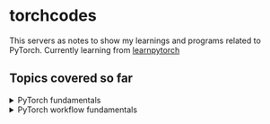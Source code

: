 # torchcodes
This servers as notes to show my learnings and programs related to PyTorch. Currently learning from [learnpytorch](https://www.learnpytorch.io)

## Topics covered so far

<details>
  <summary>PyTorch fundamentals</summary>
  
  - `torch.tensor()`
  - `tensor.ndim`
  - `tensor.shape`
  - `tensor.dtype`
  - `scalar.item()`
  - `torch.rand(size)`
  - `torch.zeros(size)`
  - `torch.ones(size)`
  - `torch.rand_like(tensor)`
  - `torch.zeros_like(tensor)`
  - `torch.ones_like(tensor)`
  - `torch.arange(start, end, steps)`
  - `tensor.reshape(shape)`
  - `tensor.type(torch.type)` - **torch.types**:
    - `torch.float64`
    - `torch.float32`
    - `torch.float18`
    - `torch.int8`
  - Tensor operations
    - Addition `torch.add(tensor1, tensor2)`
    - Subtraction `torch.sub(tensor1, tensor2)`
    - Division `torch.div(tensor1, tensor2)`
    - Multiplication (element-wise) `torch.mal(tensor1, tensor2)`
    - Matrix multiplication `torch.matmul(tensor1, tensor2)` or `torch.mm(tensor1, tensor2)` or `tensor1 @ tensor2`
  - `tensor 1.T`
  - `torch.nn.Linear(in_features, out_features)`
  - `tensor.max()`
  - `tensor.min()`
  - `tensor.mean()`
  - `tensor.sum()`
  - `tensor.argmin()`
  - `tensor.argmax()`
  - `tensor.sort()`
    - `tensor.sort().indices`
    - `tensor.sort().values`
  - `tensor.view(shape)`
  - `torch.stack((tensor1, tensor2, tensor3,....))`
  - `tensor.permute(shape)`
  - `torch.from_numpy(ndarray)`
  - `torch.tensor.numpy(tensor)`
  - `torch.manual_seed(seed)`
  - `torch.cuda`
    - `torch.cuda.is_available()`
    - `torch.cuda.get_device_name()`
    - `tensor.is_cuda`
  -`tensor.device(device_name)`
</details>
<details>
  <summary>PyTorch workflow fundamentals</summary>
  
- Train-test split
- Visualising data
  - `matplotlib.pyplot`
  - `plt.plot(x,y,label)`
  - `plt.xlabel()`
  - `plt.ylabel()`
  - `plt.title()`
  - `plt.legend()`
- `nn.Module`
- `nn.Parameter`
- `def forward(self, tensor)`
- `torch.manual_seed()`
- `with torch.inference_mode()`
- `model.eval()`
- `model.state_dict()`
- `y_pred = model(x_test)`
- Loss functions
  - Mean Average Error (MAE): `torch.nn.L1Loss()`
  - Binary Cross Entropy (BCE) : `torch.nn.BCELoss()`
- Optimizers
  - Stochastic Gradient Descent (SGD): `torch.optim.SGD(params, lr)` [`lr` stands for learning rate]
  - Adam Optimizer: `torch.optim.Adam()`
- Steps in training loop
  - `y_pred = model(x_train)`
  - `loss = loss_fn(y_pred, y_train)`
  - `optimizer.zero_grad()`
  - `loss.backward()`
  - `optimizer.step()`
- Steps in testing loop
  - `test_pred = model(x_test)`
  - `testing_loss = loss_fn(test_pred, y_test.type(torch.float))`
  - `loss.detach().numpy()`
- `y_pred.detach()`
- Saving model
  - `MODEL_PATH = Path("directory_name")`
  - `MODEL_PATH.mkdir(parents = True, exist_ok = True)`
  - `MODEL_NAME = "model_name"`
  - `MODEL_SAVE_PATH = MODEL_PATH / MODEL_NAME`
  - `torch.save(obj = [model / state_dicts / tensors / objects], f = MODEL_SAVE_PATH`)
- Loading model
  - `loaded_model.load_state_dict(torch.load(f = MODEL_SAVE_PATH))`
- `nn.Linear(in_features, out_features)`
- Training on GPU
  - `model.to(device)`
  - `x_train = x_train.to(device)`
  - similarly other parameters
  - `next(model.parameters()).device` To check the device in which model is loaded
  - `loss.cpu().detach().numpy()`
  - `y_pred.cpu().detach()`
</details>
